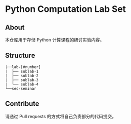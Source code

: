 <!--
 * @Author: LuminolT luminol.chen@gmail.com
 * @Date: 2023-03-27 16:46:56
 * @LastEditors: LuminolT luminol.chen@gmail.com
 * @LastEditTime: 2023-03-27 16:51:11
 * @FilePath: \python-computation-lab-set\README.md
 * @Description: 
 * 
 * Copyright (c) 2023 by LuminolT, All Rights Reserved. 
-->
# Python Computation Lab Set

## About

本仓库用于存储 Python 计算课程的研讨实验内容。

## Structure

```
├──lab-[#number]
|  ├── sublab-1
|  ├── sublab-2
|  ├── sublab-3
|  └── sublab-4
└──sec-seminar
```

## Contribute

请通过 Pull requests 的方式将自己负责部分的代码提交。
